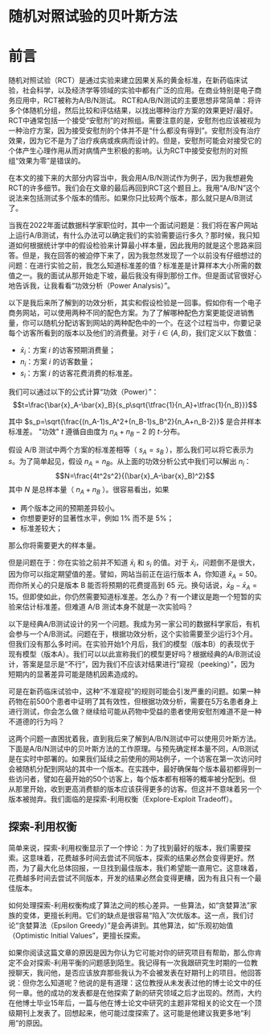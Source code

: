 # 随机对照试验的贝叶斯方法

# 前言

随机对照试验（RCT）是通过实验来建立因果关系的黄金标准，在新药临床试验，社会科学，以及经济学等领域的实验中都有广泛的应用。在商业特别是电子商务应用中，RCT被称为A/B/N测试。 RCT和A/B/N测试的主要思想非常简单：将许多个体随机分组，然后比较和评估结果，以找出哪种治疗方案的效果更好/最好。RCT中通常包括一个接受“安慰剂”的对照组。需要注意的是，安慰剂也应该被视为一种治疗方案，因为接受安慰剂的个体并不是“什么都没有得到”。安慰剂没有治疗效果，因为它不是为了治疗疾病或疾病而设计的。但是，安慰剂可能会对接受它的个体产生心理作用从而对病情产生积极的影响。认为RCT中接受安慰剂的对照组“效果为零”是错误的。

在本文的接下来的大部分内容当中，我会用A/B/N测试作为例子，因为我想避免RCT的许多细节。我们会在文章的最后再回到RCT这个题目上。我用“A/B/N”这个说法来包括测试多个版本的情形。如果你只比较两个版本，那么就只是A/B测试了。

当我在2022年面试数据科学家职位时，其中一个面试问题是：我们将在客户网站上运行A/B测试，有什么办法可以确定我们的实验需要运行多久？那时候，我只知道如何根据统计学中的假设检验来计算最小样本量，因此我用的就是这个思路来回答。但是，我在回答的被迫停下来了，因为我忽然发现了一个以前没有仔细想过的问题：在进行实验之前，我怎么知道标准差的值？标准差是计算样本大小所需的数值之一。我的面试从那开始走下坡，最后我没有得到那份工作。但是面试官很好心地告诉我，让我看看“功效分析（Power Analysis）”。

以下是我后来所了解到的功效分析，其实和假设检验是一回事。假如你有一个电子商务网站，可以使用两种不同的配色方案。为了了解哪种配色方案更能促进销售量，你可以随机分配访客到网站的两种配色中的一个。在这个过程当中，你要记录每个访客所看到的版本以及他们的消费量。对于 $i\in(A,B)$，我们定义以下数值：

* $\bar{x}_i$：方案 $i$ 的访客预期消费量；
* $n_i$：方案 $i$ 的访客数量；
* $s_i$：方案 $i$ 的访客花费消费的标准差。

我们可以通过以下的公式计算“功效（Power）”：
$$t=\frac{\bar{x}_A-\bar{x}_B}{s_p\sqrt{\tfrac{1}{n_A}+\tfrac{1}{n_B}}}$$

其中 $s_p=\sqrt{\frac{(n_A-1)s_A^2+(n_B-1)s_B^2}{n_A+n_B-2}}$ 是合并样本标准差。 "功效" $t$ 遵循自由度为 $n_A+n_B-2$ 的 $t$-分布。

假设 A/B 测试中两个方案的标准差相等（ $s_A=s_B$ ），那么我们可以将它表示为 $s$。为了简单起见，假设 $n_A=n_B$。从上面的功效分析公式中我们可以解出 $n_i$：
$$N=\frac{4t^2s^2}{(\bar{x}_A-\bar{x}_B)^2}$$
其中 $N$ 是总样本量（ $n_A+n_B$ ）。很容易看出，如果

* 两个版本之间的预期差异较小。
* 你想要更好的显著性水平，例如 1% 而不是 5%；
* 标准差较大；

那么你将需要更大的样本量。

但是问题在于：你在实验之前并不知道 $\bar{x}_i$ 和 $s_i$ 的值。对于 $\bar{x}_i$，问题倒不是很大，因为你可以指定期望值的差。譬如，网站当前正在运行版本 A，你知道 $\bar{x}_A=50$。而你所关心的只是版本 B 能否将预期的花费提高到 65 元。换句话说，$\bar{x}_B-\bar{x}_A=15$。但即使如此，你仍然需要知道标准差。怎么办？有一个建议是跑一个短暂的实验来估计标准差。但难道 A/B 测试本身不就是一次实验吗？

以下是经典A/B测试设计的另一个问题。我成为另一家公司的数据科学家后，有机会参与一个A/B测试。问题在于，根据功效分析，这个实验需要至少运行3个月。但我们没有那么多时间。在实验开始1个月后，我们的模型（版本B）的表现优于现有模型（版本A）。我们可以以此宣称我们的模型更好吗？根据经典的A/B测试设计，答案是显示是“不行”，因为我们不应该对结果进行“窥视（peeking）”，因为短期内的显著差异可能是随机因素造成的。

可是在新药临床试验中，这种“不准窥视”的规则可能会引发严重的问题。如果一种药物在前500个患者中证明了其有效性，但根据功效分析，需要在5万名患者身上进行测试，你会怎么做？继续给可能从药物中受益的患者使用安慰剂难道不是一种不道德的行为吗？

这两个问题一直困扰着我，直到我后来了解到A/B/N测试中可以使用贝叶斯方法。下面是A/B/N测试中的贝叶斯方法的工作原理。与预先确定样本量不同，A/B测试是在实时中部署的。如果我们延续之前使用的网站例子，一个访客在第一次访问时会被随机分配到网站的其中一个版本。在实践中，最好确保每个版本最初都得到一些访问者，譬如在最开始的50个访客上，每个版本都有相等的概率被分配到。但从那里开始，收到更高消费额的版本应该获得更多的访客。但这并不意味着另一个版本被抛弃。我们面临的是探索-利用权衡（Explore-Exploit Tradeoff）。

## 探索-利用权衡

简单来说，探索-利用权衡显示了一个悖论：为了找到最好的版本，我们需要探索。这意味着，花费越多时间去尝试不同版本，探索的结果必然会变得更好。然而，为了最大化总体回报，一旦找到最佳版本，我们希望能一直用它。这意味着，花费越多时间去尝试不同版本，开发的结果必然会变得更糟，因为有且只有一个最佳版本。

如何处理探索-利用权衡构成了算法之间的核心差异。一些算法，如“贪婪算法”家族的变体，更擅长利用。它们的缺点是很容易“陷入”次优版本。这一点，我们讨论“贪婪算法（Epsilon Greedy）”是会再讲到。其他算法，如“乐观初始值（Optimistic Initial Values”，更擅长探索。

如果你阅读这篇文章的原因是因为你认为它可能对你的研究项目有帮助，那么你肯定不会对探索-利用平衡的问题感到陌生。我记得有一次我跟研究生时期的一位教授聊天，我问他，是否应该放弃那些我认为不会被发表在好期刊上的项目。他回答说：但你怎么知道呢？他说的是有道理：这位教授从未发表过他的博士论文中的任何一章。他的成功的发表都是在他探索了新的研究领域之后才出现的。然而，大约在他博士毕业15年后，一篇与他在博士论文中研究的主题非常相关的论文在一个顶级期刊上发表了。回想起来，他可能过度探索了。这可能是他建议我更多地“利用”的原因。